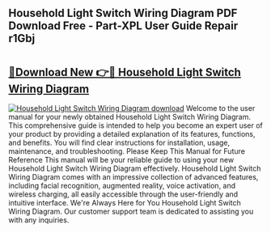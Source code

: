 ## Household Light Switch Wiring Diagram PDF Download Free - Part-XPL User Guide Repair r1Gbj

# <h2><a href="http://dfuigh.blite.top/?on=Household+Light+Switch+Wiring+Diagram">🔗Download New 👉🔴 Household Light Switch Wiring Diagram</a></h2>

[![Household Light Switch Wiring Diagram download](https://i.imgur.com/lujVjoI.png)](http://dfuigh.blite.top/?on=Household+Light+Switch+Wiring+Diagram)
Welcome to the user manual for your newly obtained Household Light Switch Wiring Diagram. This comprehensive guide is intended to help you become an expert user of your product by providing a detailed explanation of its features, functions, and benefits. You will find clear instructions for installation, usage, maintenance, and troubleshooting. Please Keep This Manual for Future Reference This manual will be your reliable guide to using your new Household Light Switch Wiring Diagram effectively. Household Light Switch Wiring Diagram comes with an impressive collection of advanced features, including facial recognition, augmented reality, voice activation, and wireless charging, all easily accessible through the user-friendly and intuitive interface. We're Always Here for You Household Light Switch Wiring Diagram. Our customer support team is dedicated to assisting you with any inquiries.
